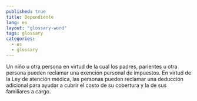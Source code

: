 ```yaml
---
published: true
title: Dependiente
lang: es
layout: "glossary-word"
tags: glossary
categories:
  - es
  - glossary
---
```


Un niño u otra persona en virtud de la cual los padres, parientes u otra persona pueden reclamar una exención personal de impuestos. En virtud de la Ley de atención médica, las personas pueden reclamar una deducción adicional para ayudar a cubrir el costo de su cobertura y la de sus familiares a cargo.
